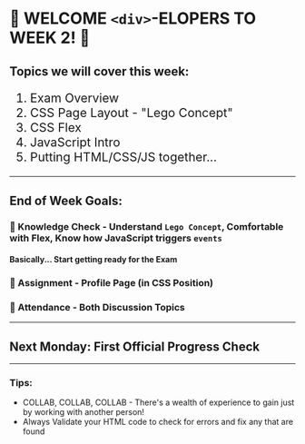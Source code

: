 # :tada: WELCOME `<div>`-ELOPERS TO WEEK 2! :tada:
## Topics we will cover this week:
<ol style="font-size: 16pt">
<li>Exam Overview</li>
<li>CSS Page Layout - "Lego Concept"</li>
<li>CSS Flex</li>
<li>JavaScript Intro</li>
<li>Putting HTML/CSS/JS together...</li>
</ol>

---
## End of Week Goals:
### 🎯 Knowledge Check - Understand `Lego Concept`, Comfortable with Flex, Know how JavaScript triggers `events`
#### Basically... Start getting ready for the Exam
### :pushpin: Assignment - Profile Page (in CSS Position)
### :pushpin: Attendance - Both Discussion Topics
---
## Next Monday: First Official Progress Check
---
### Tips:
- COLLAB, COLLAB, COLLAB - There's a wealth of experience to gain just by working with another person!
- Always Validate your HTML code to check for errors and fix any that are found